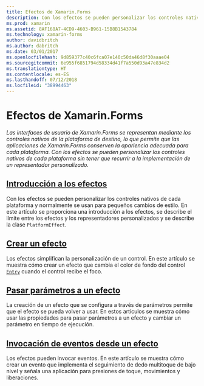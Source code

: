 ```yaml
---
title: Efectos de Xamarin.Forms
description: Con los efectos se pueden personalizar los controles nativos de cada plataforma sin tener que recurrir a la implementación de un representador personalizado.
ms.prod: xamarin
ms.assetid: 8AF168A7-4CD9-4603-B961-15B8B1543784
ms.technology: xamarin-forms
author: davidbritch
ms.author: dabritch
ms.date: 03/01/2017
ms.openlocfilehash: 9d859377c40c6fca07e140c50da46d8f30aaae04
ms.sourcegitcommit: 6e955f6851794d58334d41f7a550d93a47e834d2
ms.translationtype: HT
ms.contentlocale: es-ES
ms.lasthandoff: 07/12/2018
ms.locfileid: "38994463"
---
```

# <a name="xamarinforms-effects"></a>Efectos de Xamarin.Forms

_Las interfaces de usuario de Xamarin.Forms se representan mediante los controles nativos de la plataforma de destino, lo que permite que las aplicaciones de Xamarin.Forms conserven la apariencia adecuada para cada plataforma. Con los efectos se pueden personalizar los controles nativos de cada plataforma sin tener que recurrir a la implementación de un representador personalizado._

## <a name="introduction-to-effectsintroductionmd"></a>[Introducción a los efectos](introduction.md)

Con los efectos se pueden personalizar los controles nativos de cada plataforma y normalmente se usan para pequeños cambios de estilo. En este artículo se proporciona una introducción a los efectos, se describe el límite entre los efectos y los representadores personalizados y se describe la clase `PlatformEffect`.

## <a name="creating-an-effectcreatingmd"></a>[Crear un efecto](creating.md)

Los efectos simplifican la personalización de un control. En este artículo se muestra cómo crear un efecto que cambia el color de fondo del control [`Entry`](xref:Xamarin.Forms.Entry) cuando el control recibe el foco.

## <a name="passing-parameters-to-an-effectpassing-parametersindexmd"></a>[Pasar parámetros a un efecto](passing-parameters/index.md)

La creación de un efecto que se configura a través de parámetros permite que el efecto se pueda volver a usar. En estos artículos se muestra cómo usar las propiedades para pasar parámetros a un efecto y cambiar un parámetro en tiempo de ejecución.

## <a name="invoking-events-from-an-effecttouch-trackingmd"></a>[Invocación de eventos desde un efecto](touch-tracking.md)

Los efectos pueden invocar eventos. En este artículo se muestra cómo crear un evento que implementa el seguimiento de dedo multitoque de bajo nivel y señala una aplicación para presiones de toque, movimientos y liberaciones.
